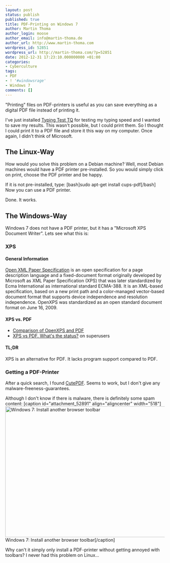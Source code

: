 ```yaml
---
layout: post
status: publish
published: true
title: PDF-Printing on Windows 7
author: Martin Thoma
author_login: moose
author_email: info@martin-thoma.de
author_url: http://www.martin-thoma.com
wordpress_id: 52851
wordpress_url: http://martin-thoma.com/?p=52851
date: 2012-12-31 17:23:10.000000000 +01:00
categories:
- Cyberculture
tags:
- PDF
- ! '#windowsrage'
- Windows 7
comments: []
---
```

"Printing" files on PDF-printers is useful as you can save everything as a digital PDF file instead of printing it. 

I've just installed <a href="http://www.heise.de/download/typing-test-tq-1128987.html">Typing Test TQ</a> for testing my typing speed and I wanted to save my results. This wasn't possible, but I could print them. So I thought I could print it to a PDF file and store it this way on my computer. Once again, I didn't think of Microsoft. 

<h2>The Linux-Way</h2>
How would you solve this problem on a Debian machine? Well, most Debian machines would have a PDF printer pre-installed. So you would simply click on print, choose the PDF printer and be happy.

If it is not pre-installed, type:
[bash]sudo apt-get install cups-pdf[/bash]
Now you can use a PDF printer.

Done. It works.

<h2>The Windows-Way</h2>
Windows 7 does not have a PDF printer, but it has a "Microsoft XPS Document Writer". Lets see what this is:

<h3>XPS</h3>
<h4>General Information</h4>
<a href="http://en.wikipedia.org/wiki/Open_XML_Paper_Specification">Open XML Paper Specification</a> is an open specification for a page description language and a fixed-document format originally developed by Microsoft as XML Paper Specification (XPS) that was later standardized by Ecma International as international standard ECMA-388. It is an XML-based specification, based on a new print path and a color-managed vector-based document format that supports device independence and resolution independence. OpenXPS was standardized as an open standard document format on June 16, 2009.

<h4>XPS vs. PDF</h4>
<ul>
  <li><a href="http://en.wikipedia.org/wiki/Comparison_of_OpenXPS_and_PDF">Comparison of OpenXPS and PDF</a></li>
  <li><a href="http://superuser.com/questions/73206/xps-vs-pdf-whats-the-status">XPS vs PDF. What's the status?</a> on superusers</li>
</ul>

<h4>TL;DR</h4>
XPS is an alternative for PDF. It lacks program support compared to PDF.

<h3>Getting a PDF-Printer</h3>
After a quick search, I found <a href="http://www.cutepdf.com/Products/CutePDF/writer.asp">CutePDF</a>. Seems to work, but I don't give any malware-freeness-guarantees.

Although I don't know if there is malware, there is definitely some spam content:
[caption id="attachment_52891" align="aligncenter" width="518"]<a href="http://martin-thoma.com/wp-content/uploads/2012/12/windows-7-browser-toolbar.png"><img src="http://martin-thoma.com/wp-content/uploads/2012/12/windows-7-browser-toolbar.png" alt="Windows 7: Install another browser toolbar" width="518" height="413" class="size-full wp-image-52891" /></a> Windows 7: Install another browser toolbar[/caption]

Why can't it simply only install a PDF-printer without getting annoyed with toolbars? I never had this problem on Linux...
